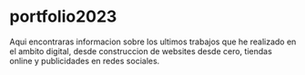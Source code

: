 # portfolio2023
Aqui encontraras informacion sobre los ultimos trabajos que he realizado en el ambito digital, desde construccion de websites desde  cero, tiendas online y publicidades en redes sociales.
